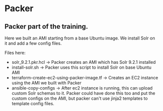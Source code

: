 # Packer

## Packer part of the training.

Here we built an AMI starting from a base Ubuntu image. We install Solr on it and add a few config files.

Files here:

* solr_9.2.1.pkr.hcl  -> Packer creates an AMI which has Solr 9.2.1 installed
* install-solr.sh     -> Packer uses this script to install Solr on base Ubuntu AMI
* terraform-create-ec2-using-packer-image.tf -> Creates an EC2 instance using the AMI we built with Packer
* ansible-copy-configs -> After ec2 instance is running, this can upload custom Solr schemas to it. Packer could have done this too and put the custom configs on the AMI, but packer can't use jinja2 templates to template config files.
